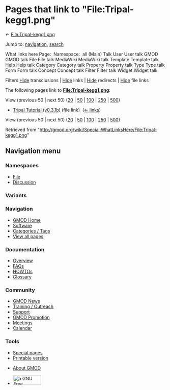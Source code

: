 <div id="mw-page-base" class="noprint">

</div>

<div id="mw-head-base" class="noprint">

</div>

<div id="content" class="mw-body" role="main">

<span id="top"></span>

<div id="mw-js-message" style="display:none;">

</div>



# <span dir="auto">Pages that link to "File:Tripal-kegg1.png"</span>

<div id="bodyContent">

<div id="contentSub">

←
[File:Tripal-kegg1.png](/wiki/File:Tripal-kegg1.png "File:Tripal-kegg1.png")

</div>

<div id="jump-to-nav" class="mw-jump">

Jump to: [navigation](#mw-navigation), [search](#p-search)

</div>

<div id="mw-content-text">

What links here Page:  Namespace:  all (Main) Talk User User talk GMOD
GMOD talk File File talk MediaWiki MediaWiki talk Template Template talk
Help Help talk Category Category talk Property Property talk Type Type
talk Form Form talk Concept Concept talk Filter Filter talk Widget
Widget talk

Filters
[Hide](/mediawiki/index.php?title=Special:WhatLinksHere/File:Tripal-kegg1.png&hidetrans=1 "Special:WhatLinksHere/File:Tripal-kegg1.png")
transclusions \|
[Hide](/mediawiki/index.php?title=Special:WhatLinksHere/File:Tripal-kegg1.png&hidelinks=1 "Special:WhatLinksHere/File:Tripal-kegg1.png")
links \|
[Hide](/mediawiki/index.php?title=Special:WhatLinksHere/File:Tripal-kegg1.png&hideredirs=1 "Special:WhatLinksHere/File:Tripal-kegg1.png")
redirects \|
[Hide](/mediawiki/index.php?title=Special:WhatLinksHere/File:Tripal-kegg1.png&hideimages=1 "Special:WhatLinksHere/File:Tripal-kegg1.png")
file links

The following pages link to
**[File:Tripal-kegg1.png](/wiki/File:Tripal-kegg1.png "File:Tripal-kegg1.png")**:

View (previous 50 \| next 50)
([20](/mediawiki/index.php?title=Special:WhatLinksHere/File:Tripal-kegg1.png&limit=20 "Special:WhatLinksHere/File:Tripal-kegg1.png")
\|
[50](/mediawiki/index.php?title=Special:WhatLinksHere/File:Tripal-kegg1.png&limit=50 "Special:WhatLinksHere/File:Tripal-kegg1.png")
\|
[100](/mediawiki/index.php?title=Special:WhatLinksHere/File:Tripal-kegg1.png&limit=100 "Special:WhatLinksHere/File:Tripal-kegg1.png")
\|
[250](/mediawiki/index.php?title=Special:WhatLinksHere/File:Tripal-kegg1.png&limit=250 "Special:WhatLinksHere/File:Tripal-kegg1.png")
\|
[500](/mediawiki/index.php?title=Special:WhatLinksHere/File:Tripal-kegg1.png&limit=500 "Special:WhatLinksHere/File:Tripal-kegg1.png"))

- [Tripal Tutorial
  (v0.3.1b)](/wiki/Tripal_Tutorial_(v0.3.1b) "Tripal Tutorial (v0.3.1b)")
  (file link) ‎ <span class="mw-whatlinkshere-tools">([←
  links](/mediawiki/index.php?title=Special:WhatLinksHere&target=Tripal+Tutorial+%28v0.3.1b%29 "Special:WhatLinksHere"))</span>

View (previous 50 \| next 50)
([20](/mediawiki/index.php?title=Special:WhatLinksHere/File:Tripal-kegg1.png&limit=20 "Special:WhatLinksHere/File:Tripal-kegg1.png")
\|
[50](/mediawiki/index.php?title=Special:WhatLinksHere/File:Tripal-kegg1.png&limit=50 "Special:WhatLinksHere/File:Tripal-kegg1.png")
\|
[100](/mediawiki/index.php?title=Special:WhatLinksHere/File:Tripal-kegg1.png&limit=100 "Special:WhatLinksHere/File:Tripal-kegg1.png")
\|
[250](/mediawiki/index.php?title=Special:WhatLinksHere/File:Tripal-kegg1.png&limit=250 "Special:WhatLinksHere/File:Tripal-kegg1.png")
\|
[500](/mediawiki/index.php?title=Special:WhatLinksHere/File:Tripal-kegg1.png&limit=500 "Special:WhatLinksHere/File:Tripal-kegg1.png"))

</div>

<div class="printfooter">

Retrieved from
"<http://gmod.org/wiki/Special:WhatLinksHere/File:Tripal-kegg1.png>"

</div>

<div id="catlinks" class="catlinks catlinks-allhidden">

</div>

<div class="visualClear">

</div>

</div>

</div>

<div id="mw-navigation">

## Navigation menu

<div id="mw-head">



<div id="left-navigation">

<div id="p-namespaces" class="vectorTabs" role="navigation"
aria-labelledby="p-namespaces-label">

### Namespaces

- <span id="ca-nstab-image"><a href="/wiki/File:Tripal-kegg1.png" accesskey="c"
  title="View the file page [c]">File</a></span>
- <span id="ca-talk"><a
  href="/mediawiki/index.php?title=File_talk:Tripal-kegg1.png&amp;action=edit&amp;redlink=1"
  accesskey="t"
  title="Discussion about the content page [t]">Discussion</a></span>

</div>

<div id="p-variants" class="vectorMenu emptyPortlet" role="navigation"
aria-labelledby="p-variants-label">

### 

### Variants[](#)

<div class="menu">

</div>

</div>

</div>

<div id="right-navigation">





</div>



</div>

</div>

</div>

<div id="mw-panel">

<div id="p-logo" role="banner">

<a href="/wiki/Main_Page"
style="background-image: url(http://gmod.org/images/GMOD-cogs.png);"
title="Visit the main page"></a>

</div>

<div id="p-Navigation" class="portal" role="navigation"
aria-labelledby="p-Navigation-label">

### Navigation

<div class="body">

- <span id="n-GMOD-Home">[GMOD Home](/wiki/Main_Page)</span>
- <span id="n-Software">[Software](/wiki/GMOD_Components)</span>
- <span id="n-Categories-.2F-Tags">[Categories /
  Tags](/wiki/Categories)</span>
- <span id="n-View-all-pages">[View all
  pages](/wiki/Special:AllPages)</span>

</div>

</div>

<div id="p-Documentation" class="portal" role="navigation"
aria-labelledby="p-Documentation-label">

### Documentation

<div class="body">

- <span id="n-Overview">[Overview](/wiki/Overview)</span>
- <span id="n-FAQs">[FAQs](/wiki/Category:FAQ)</span>
- <span id="n-HOWTOs">[HOWTOs](/wiki/Category:HOWTO)</span>
- <span id="n-Glossary">[Glossary](/wiki/Glossary)</span>

</div>

</div>

<div id="p-Community" class="portal" role="navigation"
aria-labelledby="p-Community-label">

### Community

<div class="body">

- <span id="n-GMOD-News">[GMOD News](/wiki/GMOD_News)</span>
- <span id="n-Training-.2F-Outreach">[Training /
  Outreach](/wiki/Training_and_Outreach)</span>
- <span id="n-Support">[Support](/wiki/Support)</span>
- <span id="n-GMOD-Promotion">[GMOD
  Promotion](/wiki/GMOD_Promotion)</span>
- <span id="n-Meetings">[Meetings](/wiki/Meetings)</span>
- <span id="n-Calendar">[Calendar](/wiki/Calendar)</span>

</div>

</div>

<div id="p-tb" class="portal" role="navigation"
aria-labelledby="p-tb-label">

### Tools

<div class="body">

- <span id="t-specialpages"><a href="/wiki/Special:SpecialPages" accesskey="q"
  title="A list of all special pages [q]">Special pages</a></span>
- <span id="t-print"><a
  href="/mediawiki/index.php?title=Special:WhatLinksHere/File:Tripal-kegg1.png&amp;printable=yes"
  rel="alternate" accesskey="p"
  title="Printable version of this page [p]">Printable version</a></span>

</div>

</div>

</div>

</div>

<div id="footer" role="contentinfo">

- <span id="footer-places-about">[About
  GMOD](/wiki/GMOD:About "GMOD:About")</span>

<!-- -->

- <span id="footer-copyrightico">[<img src="http://www.gnu.org/graphics/gfdl-logo-small.png" width="88"
  height="31" alt="a GNU Free Documentation License" />](http://www.gnu.org/licenses/fdl-1.3.html)</span>


<div style="clear:both">

</div>

</div>
